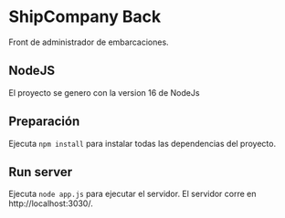 # ShipCompany Back

Front de administrador de embarcaciones.

## NodeJS

El proyecto se genero con la version 16 de NodeJs

## Preparación

Ejecuta `npm install` para instalar todas las dependencias del proyecto.

## Run server

Ejecuta `node app.js` para ejecutar el servidor. El servidor corre en http://localhost:3030/.
